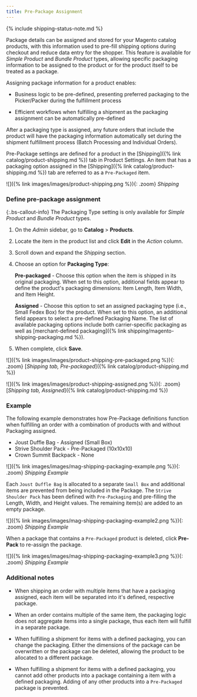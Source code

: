```yaml
---
title: Pre-Package Assignment
---
```


{% include shipping-status-note.md %}

Package details can be assigned and stored for your Magento catalog products, with this information used to pre-fill shipping options during checkout and reduce data entry for the shopper. This feature is available for _Simple Product_ and _Bundle Product_ types, allowing specific packaging information to be assigned to the product or for the product itself to be treated as a package.

Assigning package information for a product enables:

- Business logic to be pre-defined, presenting preferred packaging to the Picker/Packer during the fulfillment process

- Efficient workflows when fulfilling a shipment as the packaging assignment can be automatically pre-defined

After a packaging type is assigned, any future orders that include the product will have the packaging information automatically set during the shipment fulfillment process (Batch Processing and Individual Orders).

Pre-Package settings are defined for a product in the [Shipping]({% link catalog/product-shipping.md %}) tab in Product Settings. An item that has a packaging option assigned in the [Shipping]({% link catalog/product-shipping.md %}) tab are referred to as a `Pre-Packaged` item.

![]({% link images/images/product-shipping.png %}){: .zoom}
_Shipping_

### Define pre-package assignment

{:.bs-callout-info}
The Packaging Type setting is only available for _Simple Product_ and _Bundle Product_ types.

1. On the _Admin_ sidebar, go to **Catalog** > **Products**.

1. Locate the item in the product list and click **Edit** in the _Action_ column.

1. Scroll down and expand the _Shipping_ section.

1. Choose an option for **Packaging Type**:

   **Pre-packaged** - Choose this option when the item is shipped in its original packaging. When set to this option, additional fields appear to define the product's packaging dimensions: Item Length, Item Width, and Item Height.

   **Assigned** - Choose this option to set an assigned packaging type (i.e., Small Fedex Box) for the product. When set to this option, an additional field appears to select a pre-defined Packaging Name. The list of available packaging options include both carrier-specific packaging as well as [merchant-defined packaging]({% link shipping/magento-shipping-packaging.md %}).

1. When complete, click **Save**.

![]({% link images/images/product-shipping-pre-packaged.png %}){: .zoom}
[_Shipping tab, Pre-packaged_]({% link catalog/product-shipping.md %})

![]({% link images/images/product-shipping-assigned.png %}){: .zoom}
[_Shipping tab, Assigned_]({% link catalog/product-shipping.md %})

### Example
The following example demonstrates how Pre-Package definitions function when fulfilling an order with a combination of products with and without Packaging assigned.

- Joust Duffle Bag - Assigned (Small Box)
- Strive Shoulder Pack - Pre-Packaged (10x10x10)
- Crown Summit Backpack - None

![]({% link images/images/mag-shipping-packaging-example.png %}){: .zoom}
_Shipping Example_

Each `Joust Duffle Bag` is allocated to a separate `Small Box` and additional items are prevented from being included in the Package. The `Strive Shoulder Pack` has been defined with `Pre-Packaging` and pre-filling the Length, Width, and Height values. The remaining item(s) are added to an empty package.

![]({% link images/images/mag-shipping-packaging-example2.png %}){: .zoom}
_Shipping Example_

When a package that contains a `Pre-Packaged` product is deleted, click **Pre-Pack** to re-assign the package.

![]({% link images/images/mag-shipping-packaging-example3.png %}){: .zoom}
_Shipping Example_

### Additional notes

- When shipping an order with multiple items that have a packaging assigned, each item will be separated into it's defined, respective package.

- When an order contains multiple of the same item, the packaging logic does not aggregate items into a single package, thus each item will fulfill in a separate package.

- When fulfilling a shipment for items with a defined packaging, you can change the packaging. Either the dimensions of the package can be overwritten or the package can be deleted, allowing the product to be allocated to a different package.

- When fulfilling a shipment for items with a defined packaging, you cannot add other products into a package containing a item with a defined packaging. Adding of any other products into a `Pre-Packaged` package is prevented.
